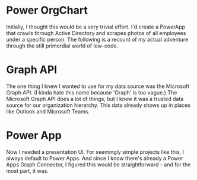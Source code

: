 # Power OrgChart
Initially, I thought this would be a very trivial effort. I'd create a PowerApp that crawls through Active Directory and scrapes photos of all employees under a specific person. The following is a recount of my actual adventure through the still primordial world of low-code.

# Graph API
The one thing I knew I wanted to use for my data source was the Microsoft Graph API. (I kinda hate this name because 'Graph' is too vague.) The Microsoft Graph API does a lot of things, but I knew it was a trusted data source for our organization hierarchy. This data already shows up in places like Outlook and Microsoft Teams.

# Power App
Now I needed a presentation UI. For seemingly simple projects like this, I always default to Power Apps. And since I know there's already a Power Apps Graph Connector, I figured this would be straightforward - and for the most part, it was.
